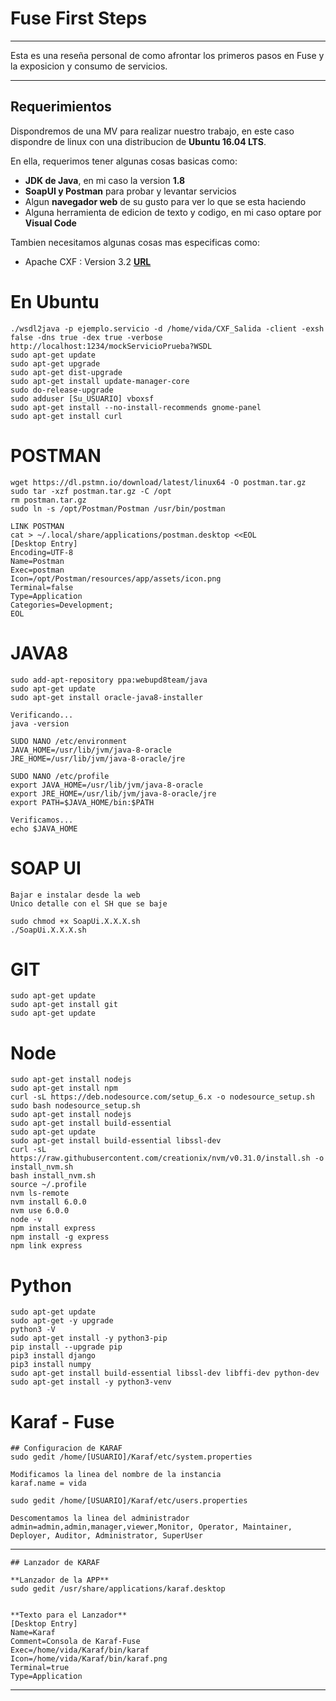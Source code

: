 # Fuse First Steps

---

Esta es una reseña personal de como afrontar los primeros pasos en Fuse y la exposicion y consumo de servicios.

---

## Requerimientos

Dispondremos de una MV para realizar nuestro trabajo, en este caso dispondre de linux con una distribucion de **Ubuntu 16.04 LTS**.

En ella, requerimos tener algunas cosas basicas como:

* **JDK de Java**, en mi caso la version **1.8**
* **SoapUI y Postman** para probar y levantar servicios
* Algun **navegador web** de su gusto para ver lo que se esta haciendo
* Alguna herramienta de edicion de texto y codigo, en mi caso optare por **Visual Code**

Tambien necesitamos algunas cosas mas especificas como:

* Apache CXF : Version 3.2 **[URL](http://www.apache.org/dyn/closer.lua/cxf/3.2.0/apache-cxf-3.2.0.zip)**

# En Ubuntu
    ./wsdl2java -p ejemplo.servicio -d /home/vida/CXF_Salida -client -exsh false -dns true -dex true -verbose http://localhost:1234/mockServicioPrueba?WSDL
    sudo apt-get update
    sudo apt-get upgrade
    sudo apt-get dist-upgrade
    sudo apt-get install update-manager-core
    sudo do-release-upgrade
    sudo adduser [Su_USUARIO] vboxsf
    sudo apt-get install --no-install-recommends gnome-panel
    sudo apt-get install curl


# POSTMAN
    wget https://dl.pstmn.io/download/latest/linux64 -O postman.tar.gz
    sudo tar -xzf postman.tar.gz -C /opt
    rm postman.tar.gz
    sudo ln -s /opt/Postman/Postman /usr/bin/postman

    LINK POSTMAN
    cat > ~/.local/share/applications/postman.desktop <<EOL
    [Desktop Entry]
    Encoding=UTF-8
    Name=Postman
    Exec=postman
    Icon=/opt/Postman/resources/app/assets/icon.png
    Terminal=false
    Type=Application
    Categories=Development;
    EOL

# JAVA8
    sudo add-apt-repository ppa:webupd8team/java
    sudo apt-get update
    sudo apt-get install oracle-java8-installer

    Verificando...
    java -version 

    SUDO NANO /etc/environment
    JAVA_HOME=/usr/lib/jvm/java-8-oracle
    JRE_HOME=/usr/lib/jvm/java-8-oracle/jre

    SUDO NANO /etc/profile
    export JAVA_HOME=/usr/lib/jvm/java-8-oracle
    export JRE_HOME=/usr/lib/jvm/java-8-oracle/jre
    export PATH=$JAVA_HOME/bin:$PATH

    Verificamos...
    echo $JAVA_HOME

# SOAP UI
    Bajar e instalar desde la web
    Unico detalle con el SH que se baje

    sudo chmod +x SoapUi.X.X.X.sh
    ./SoapUi.X.X.X.sh

# GIT
    sudo apt-get update
    sudo apt-get install git
    sudo apt-get update

# Node
    sudo apt-get install nodejs
    sudo apt-get install npm
    curl -sL https://deb.nodesource.com/setup_6.x -o nodesource_setup.sh
    sudo bash nodesource_setup.sh
    sudo apt-get install nodejs
    sudo apt-get install build-essential
    sudo apt-get update
    sudo apt-get install build-essential libssl-dev
    curl -sL https://raw.githubusercontent.com/creationix/nvm/v0.31.0/install.sh -o install_nvm.sh
    bash install_nvm.sh
    source ~/.profile
    nvm ls-remote
    nvm install 6.0.0
    nvm use 6.0.0
    node -v
    npm install express
    npm install -g express
    npm link express

# Python
    sudo apt-get update
    sudo apt-get -y upgrade
    python3 -V
    sudo apt-get install -y python3-pip
    pip install --upgrade pip
    pip3 install django
    pip3 install numpy
    sudo apt-get install build-essential libssl-dev libffi-dev python-dev
    sudo apt-get install -y python3-venv

# Karaf - Fuse

    ## Configuracion de KARAF
    sudo gedit /home/[USUARIO]/Karaf/etc/system.properties
    
    Modificamos la linea del nombre de la instancia
    karaf.name = vida

    sudo gedit /home/[USUARIO]/Karaf/etc/users.properties
    
    Descomentamos la linea del administrador
    admin=admin,admin,manager,viewer,Monitor, Operator, Maintainer, Deployer, Auditor, Administrator, SuperUser

---

    ## Lanzador de KARAF

    **Lanzador de la APP**
    sudo gedit /usr/share/applications/karaf.desktop


    **Texto para el Lanzador**
    [Desktop Entry]
    Name=Karaf
    Comment=Consola de Karaf-Fuse
    Exec=/home/vida/Karaf/bin/karaf
    Icon=/home/vida/Karaf/bin/karaf.png
    Terminal=true
    Type=Application

---

